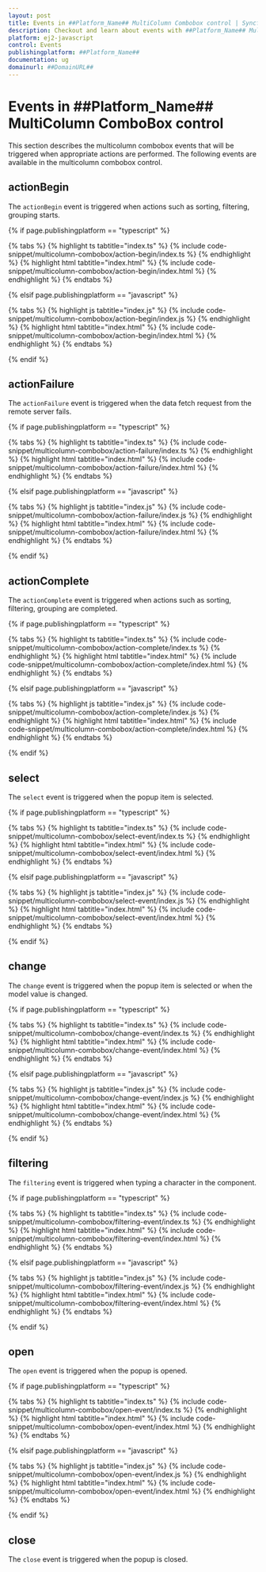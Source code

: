 ```yaml
---
layout: post
title: Events in ##Platform_Name## MultiColumn Combobox control | Syncfusion
description: Checkout and learn about events with ##Platform_Name## MultiColumn Combobox control of Syncfusion Essential JS 2 and more.
platform: ej2-javascript
control: Events
publishingplatform: ##Platform_Name##
documentation: ug
domainurl: ##DomainURL##
---
```


# Events in ##Platform_Name## MultiColumn ComboBox control

This section describes the multicolumn combobox events that will be triggered when appropriate actions are performed. The following events are available in the multicolumn combobox control.

## actionBegin

The `actionBegin` event is triggered when actions such as sorting, filtering, grouping starts.

{% if page.publishingplatform == "typescript" %}

{% tabs %}
{% highlight ts tabtitle="index.ts" %}
{% include code-snippet/multicolumn-combobox/action-begin/index.ts %}
{% endhighlight %}
{% highlight html tabtitle="index.html" %}
{% include code-snippet/multicolumn-combobox/action-begin/index.html %}
{% endhighlight %}
{% endtabs %}

{% elsif page.publishingplatform == "javascript" %}

{% tabs %}
{% highlight js tabtitle="index.js" %}
{% include code-snippet/multicolumn-combobox/action-begin/index.js %}
{% endhighlight %}
{% highlight html tabtitle="index.html" %}
{% include code-snippet/multicolumn-combobox/action-begin/index.html %}
{% endhighlight %}
{% endtabs %}

{% endif %}

## actionFailure

The `actionFailure` event is triggered when the data fetch request from the remote server fails.

{% if page.publishingplatform == "typescript" %}

{% tabs %}
{% highlight ts tabtitle="index.ts" %}
{% include code-snippet/multicolumn-combobox/action-failure/index.ts %}
{% endhighlight %}
{% highlight html tabtitle="index.html" %}
{% include code-snippet/multicolumn-combobox/action-failure/index.html %}
{% endhighlight %}
{% endtabs %}

{% elsif page.publishingplatform == "javascript" %}

{% tabs %}
{% highlight js tabtitle="index.js" %}
{% include code-snippet/multicolumn-combobox/action-failure/index.js %}
{% endhighlight %}
{% highlight html tabtitle="index.html" %}
{% include code-snippet/multicolumn-combobox/action-failure/index.html %}
{% endhighlight %}
{% endtabs %}

{% endif %}

## actionComplete

The `actionComplete` event is triggered when actions such as sorting, filtering, grouping are completed.

{% if page.publishingplatform == "typescript" %}

{% tabs %}
{% highlight ts tabtitle="index.ts" %}
{% include code-snippet/multicolumn-combobox/action-complete/index.ts %}
{% endhighlight %}
{% highlight html tabtitle="index.html" %}
{% include code-snippet/multicolumn-combobox/action-complete/index.html %}
{% endhighlight %}
{% endtabs %}

{% elsif page.publishingplatform == "javascript" %}

{% tabs %}
{% highlight js tabtitle="index.js" %}
{% include code-snippet/multicolumn-combobox/action-complete/index.js %}
{% endhighlight %}
{% highlight html tabtitle="index.html" %}
{% include code-snippet/multicolumn-combobox/action-complete/index.html %}
{% endhighlight %}
{% endtabs %}

{% endif %}

## select

The `select` event is triggered when the popup item is selected.

{% if page.publishingplatform == "typescript" %}

{% tabs %}
{% highlight ts tabtitle="index.ts" %}
{% include code-snippet/multicolumn-combobox/select-event/index.ts %}
{% endhighlight %}
{% highlight html tabtitle="index.html" %}
{% include code-snippet/multicolumn-combobox/select-event/index.html %}
{% endhighlight %}
{% endtabs %}

{% elsif page.publishingplatform == "javascript" %}

{% tabs %}
{% highlight js tabtitle="index.js" %}
{% include code-snippet/multicolumn-combobox/select-event/index.js %}
{% endhighlight %}
{% highlight html tabtitle="index.html" %}
{% include code-snippet/multicolumn-combobox/select-event/index.html %}
{% endhighlight %}
{% endtabs %}

{% endif %}

## change

The `change` event is triggered when the popup item is selected or when the model value is changed.

{% if page.publishingplatform == "typescript" %}

{% tabs %}
{% highlight ts tabtitle="index.ts" %}
{% include code-snippet/multicolumn-combobox/change-event/index.ts %}
{% endhighlight %}
{% highlight html tabtitle="index.html" %}
{% include code-snippet/multicolumn-combobox/change-event/index.html %}
{% endhighlight %}
{% endtabs %}

{% elsif page.publishingplatform == "javascript" %}

{% tabs %}
{% highlight js tabtitle="index.js" %}
{% include code-snippet/multicolumn-combobox/change-event/index.js %}
{% endhighlight %}
{% highlight html tabtitle="index.html" %}
{% include code-snippet/multicolumn-combobox/change-event/index.html %}
{% endhighlight %}
{% endtabs %}

{% endif %}

## filtering

The `filtering` event is triggered when typing a character in the component.

{% if page.publishingplatform == "typescript" %}

{% tabs %}
{% highlight ts tabtitle="index.ts" %}
{% include code-snippet/multicolumn-combobox/filtering-event/index.ts %}
{% endhighlight %}
{% highlight html tabtitle="index.html" %}
{% include code-snippet/multicolumn-combobox/filtering-event/index.html %}
{% endhighlight %}
{% endtabs %}

{% elsif page.publishingplatform == "javascript" %}

{% tabs %}
{% highlight js tabtitle="index.js" %}
{% include code-snippet/multicolumn-combobox/filtering-event/index.js %}
{% endhighlight %}
{% highlight html tabtitle="index.html" %}
{% include code-snippet/multicolumn-combobox/filtering-event/index.html %}
{% endhighlight %}
{% endtabs %}

{% endif %}

## open

The `open` event is triggered when the popup is opened.

{% if page.publishingplatform == "typescript" %}

{% tabs %}
{% highlight ts tabtitle="index.ts" %}
{% include code-snippet/multicolumn-combobox/open-event/index.ts %}
{% endhighlight %}
{% highlight html tabtitle="index.html" %}
{% include code-snippet/multicolumn-combobox/open-event/index.html %}
{% endhighlight %}
{% endtabs %}

{% elsif page.publishingplatform == "javascript" %}

{% tabs %}
{% highlight js tabtitle="index.js" %}
{% include code-snippet/multicolumn-combobox/open-event/index.js %}
{% endhighlight %}
{% highlight html tabtitle="index.html" %}
{% include code-snippet/multicolumn-combobox/open-event/index.html %}
{% endhighlight %}
{% endtabs %}

{% endif %}

## close

The `close` event is triggered when the popup is closed.

